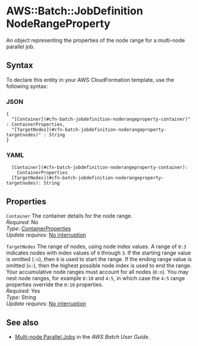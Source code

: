 # AWS::Batch::JobDefinition NodeRangeProperty<a name="aws-properties-batch-jobdefinition-noderangeproperty"></a>

An object representing the properties of the node range for a multi\-node parallel job\.

## Syntax<a name="aws-properties-batch-jobdefinition-noderangeproperty-syntax"></a>

To declare this entity in your AWS CloudFormation template, use the following syntax:

### JSON<a name="aws-properties-batch-jobdefinition-noderangeproperty-syntax.json"></a>

```
{
  "[Container](#cfn-batch-jobdefinition-noderangeproperty-container)" : ContainerProperties,
  "[TargetNodes](#cfn-batch-jobdefinition-noderangeproperty-targetnodes)" : String
}
```

### YAML<a name="aws-properties-batch-jobdefinition-noderangeproperty-syntax.yaml"></a>

```
  [Container](#cfn-batch-jobdefinition-noderangeproperty-container): 
    ContainerProperties
  [TargetNodes](#cfn-batch-jobdefinition-noderangeproperty-targetnodes): String
```

## Properties<a name="aws-properties-batch-jobdefinition-noderangeproperty-properties"></a>

`Container`  <a name="cfn-batch-jobdefinition-noderangeproperty-container"></a>
The container details for the node range\.  
*Required*: No  
*Type*: [ContainerProperties](aws-properties-batch-jobdefinition-containerproperties.md)  
*Update requires*: [No interruption](https://docs.aws.amazon.com/AWSCloudFormation/latest/UserGuide/using-cfn-updating-stacks-update-behaviors.html#update-no-interrupt)

`TargetNodes`  <a name="cfn-batch-jobdefinition-noderangeproperty-targetnodes"></a>
The range of nodes, using node index values\. A range of `0:3` indicates nodes with index values of `0` through `3`\. If the starting range value is omitted \(`:n`\), then `0` is used to start the range\. If the ending range value is omitted \(`n:`\), then the highest possible node index is used to end the range\. Your accumulative node ranges must account for all nodes \(`0:n`\)\. You may nest node ranges, for example `0:10` and `4:5`, in which case the `4:5` range properties override the `0:10` properties\.  
*Required*: Yes  
*Type*: String  
*Update requires*: [No interruption](https://docs.aws.amazon.com/AWSCloudFormation/latest/UserGuide/using-cfn-updating-stacks-update-behaviors.html#update-no-interrupt)

## See also<a name="aws-properties-batch-jobdefinition-noderangeproperty--seealso"></a>
+  [Multi\-node Parallel Jobs](https://docs.aws.amazon.com/batch/latest/userguide/multi-node-parallel-jobs.html) in the *AWS Batch User Guide*\.